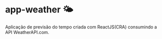 # app-weather 🌤

Aplicação de previsão do tempo criada com ReactJS(CRA) consumindo a API WeatherAPI.com.
